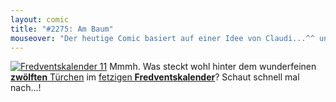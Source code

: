 ```yaml
---
layout: comic
title: "#2275: Am Baum"
mouseover: "Der heutige Comic basiert auf einer Idee von Claudi...^^ und mirage, denen hiermit allerherzlichst gedankt sei."
---
```



<a href="http://www.fonflatter.de/der-fetzige-fredventskalender-2011/" title="Fredventskalender 11"><img src="http://www.fonflatter.de/adv11/fredventskalender_banner.png" alt="Fredventskalender 11" /></a>
Mmmh. Was steckt wohl hinter dem wunderfeinen <a href="http://www.fonflatter.de/2011/12/12/das-12-turchen" title="Fredventskalender 2011"> <strong>zwölften</strong> Türchen</a> im <a href="http://www.fonflatter.de/der-fetzige-fredventskalender-2011/" title="Fredventskalender 2011">fetzigen <strong>Fredventskalender</strong></a>? Schaut schnell mal nach...!
